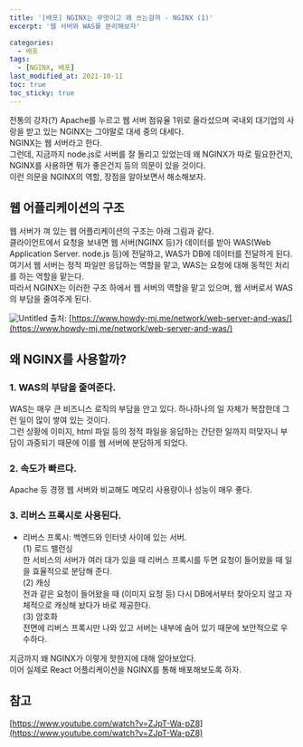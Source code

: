 ```yaml
---
title: '[배포] NGINX는 무엇이고 왜 쓰는걸까 - NGINX (1)'
excerpt: '웹 서버와 WAS를 분리해보자'

categories:
  - 배포
tags:
  - [NGINX, 배포]
last_modified_at: 2021-10-11
toc: true  
toc_sticky: true
---
```


전통의 강자(?) Apache를 누르고 웹 서버 점유율 1위로 올라섰으며 국내외 대기업의 사랑을 받고 있는 NGINX는 그야말로 대세 중의 대세다.  
NGINX는 웹 서버라고 한다.  
그런데, 지금까지 node.js로 서버를 잘 돌리고 있었는데 왜 NGINX가 따로 필요한건지, NGINX를 사용하면 뭐가 좋은건지 등의 의문이 있을 것이다.  
이런 의문을 NGINX의 역할, 장점을 알아보면서 해소해보자.  


## 웹 어플리케이션의 구조
웹 서버가 껴 있는 웹 어플리케이션의 구조는 아래 그림과 같다.  
클라이언트에서 요청을 보내면 웹 서버(NGINX 등)가 데이터를 받아 WAS(Web Application Server. node.js 등)에 전달하고, WAS가 DB에 데이터를 전달하게 된다.  
여기서 웹 서버는 정적 파일만 응답하는 역할을 맡고, WAS는 요청에 대해 동적인 처리를 하는 역할을 맡는다.  
따라서 NGINX는 이러한 구조 하에서 웹 서버의 역할을 맡고 있으며, 웹 서버로서 WAS의 부담을 줄여주게 된다.  

![Untitled](https://user-images.githubusercontent.com/70019911/136798170-ae86f578-6d00-4697-8558-b7e2e1fac274.png)
출처: [https://www.howdy-mj.me/network/web-server-and-was/](https://www.howdy-mj.me/network/web-server-and-was/)

## 왜 NGINX를 사용할까?  

### 1. WAS의 부담을 줄여준다.
WAS는 매우 큰 비즈니스 로직의 부담을 안고 있다. 하나하나의 일 자체가 복잡한데 그런 일이 많이 쌓여 있는 것이다.  
그런 상황에 이미지, html 파일 등의 정적 파일을 응답하는 간단한 일까지 떠맞자니 부담이 과중되기 때문에 이를 웹 서버에 분담하게 되었다.  

### 2. 속도가 빠르다.
Apache 등 경쟁 웹 서버와 비교해도 메모리 사용량이나 성능이 매우 좋다.  

### 3. 리버스 프록시로 사용된다.

- 리버스 프록시: 백엔드와 인터넷 사이에 있는 서버.  
(1) 로드 밸런싱  
한 서비스의 서버가 여러 대가 있을 때 리버스 프록시를 두면 요청이 들어왔을 때 일을 효율적으로 분담해 준다.  
(2) 캐싱  
전과 같은 요청이 들어왔을 때 (이미지 요청 등) 다시 DB에서부터 찾아오지 않고 자체적으로 캐싱해 놨다가 바로 제공한다.  
(3) 암호화  
전면에 리버스 프록시만 나와 있고 서버는 내부에 숨어 있기 때문에 보안적으로 우수하다.  


지금까지 왜 NGINX가 이렇게 핫한지에 대해 알아보았다.  
이어 실제로 React 어플리케이션을 NGINX를 통해 배포해보도록 하자.

## 참고

[https://www.youtube.com/watch?v=ZJpT-Wa-pZ8](https://www.youtube.com/watch?v=ZJpT-Wa-pZ8)